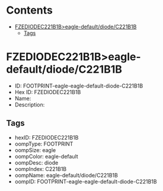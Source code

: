 



Contents
========

* [FZEDIODEC221B1B>eagle-default/diode/C221B1B](#fzediodec221b1beagle-defaultdiodec221b1b)
	* [Tags](#tags)

# FZEDIODEC221B1B>eagle-default/diode/C221B1B

- ID: FOOTPRINT-eagle-eagle-default-diode-C221B1B
- Hex ID: FZEDIODEC221B1B
- Name: 
- Description: 

## Tags

- hexID: FZEDIODEC221B1B
- oompType: FOOTPRINT
- oompSize: eagle
- oompColor: eagle-default
- oompDesc: diode
- oompIndex: C221B1B
- oompName: eagle-default/diode/C221B1B
- oompID: FOOTPRINT-eagle-eagle-default-diode-C221B1B
